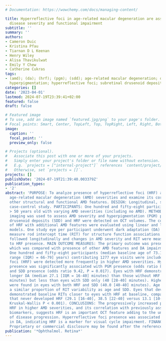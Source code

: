 ```yaml
---
# Documentation: https://wowchemy.com/docs/managing-content/

title: Hyperreflective foci in age-related macular degeneration are associated with
  disease severity and functional impairment
subtitle: ''
summary: ''
authors:
- Cameron Duic
- Kristina Pfau
- Tiarnan D L Keenan
- Henry Wiley
- Alisa Thavikulwat
- Emily Y Chew
- Catherine Cukras
tags:
- (amd); (da); (hrf); (pgm); (sdd); age-related macular degeneration; dark adaptation;
  hyperpigmentation; hyperreflective foci; subretinal drusenoid deposits
categories: []
date: '2023-04-01'
lastmod: 2024-07-19T23:39:41+02:00
featured: false
draft: false

# Featured image
# To use, add an image named `featured.jpg/png` to your page's folder.
# Focal points: Smart, Center, TopLeft, Top, TopRight, Left, Right, BottomLeft, Bottom, BottomRight.
image:
  caption: ''
  focal_point: ''
  preview_only: false

# Projects (optional).
#   Associate this post with one or more of your projects.
#   Simply enter your project's folder or file name without extension.
#   E.g. `projects = ["internal-project"]` references `content/project/deep-learning/index.md`.
#   Otherwise, set `projects = []`.
projects: []
publishDate: '2024-07-19T21:39:40.003379Z'
publication_types:
- '2'
abstract: 'PURPOSE: To analyze presence of hyperreflective foci (HRF) across different
  age-related macular degeneration (AMD) severities and examine its correlation with
  other structural and functional AMD features. DESIGN: Longitudinal, single-center,
  case-control study. PARTICIPANTS: One hundred and fifty-eight participants aged
  > 50 years old with varying AMD severities (including no AMD). METHODS: Color fundus
  imaging was used to assess AMD severity and hyperpigmentation (PGM) presence. Subretinal
  drusenoid deposits (SDD) and HRF were detected on OCT volumes. The correlations
  of HRF with additional AMD features were evaluated using linear and logistic mixed-effects
  models. One study eye per participant underwent dark adaptation (DA) testing to
  measure rod intercept time (RIT) for structure function associations. Eyes were
  followed longitudinally and changes in AMD severity and RIT were measured relative
  to HRF presence. MAIN OUTCOME MEASURES: The primary outcome was presence of HRF,
  which was compared with presence of other AMD features and DA impairment. RESULTS:
  One hundred and fifty-eight participants (median baseline age of 73.1 [interquartile
  range (IQR) = 66-79] years) contributing 1277 eye visits were included. Hyperreflective
  foci (HRF) were detected more frequently in higher AMD severities. Hyperreflective-foci
  presence was significantly associated with PGM presence (odds ratio 832.9, P < 0.001)
  and SDD presence (odds ratio 9.42, P = 0.017). Eyes with HRF demonstrated significantly
  longer DA (median 27.1 [IQR = 16-40] minutes) than those without HRF (13.5 [10-22]
  minutes) but less than eyes with SDD only (40 [28-40] minutes). Highest RIT values
  were found in eyes with both HRF and SDD (40.0 [40-40] minutes). Age and HRF explained
  a similar proportion of RIT variability as age and SDD. Eyes that developed HRF
  demonstrated baseline RITs closer to eyes with HRF at baseline, compared with eyes
  that never developed HRF (29.1 [16-40], 38.5 [22-40] versus 13.1 [10-22] minutes;
  Kruskal-Wallis P < 0.001). CONCLUSIONS: The progressively increased presence of
  HRF in higher AMD severities, and its correlation with previously associated AMD
  biomarkers, suggests HRF is an important OCT feature adding to the understanding
  of disease progression. Hyperreflective foci presence was associated with delays
  in DA, indicating HRF is a marker for visual cycle impairment. FINANCIAL DISCLOSURE(S):
  Proprietary or commercial disclosure may be found after the references.'
publication: '*Ophthalmol. Retina*'
---
```

